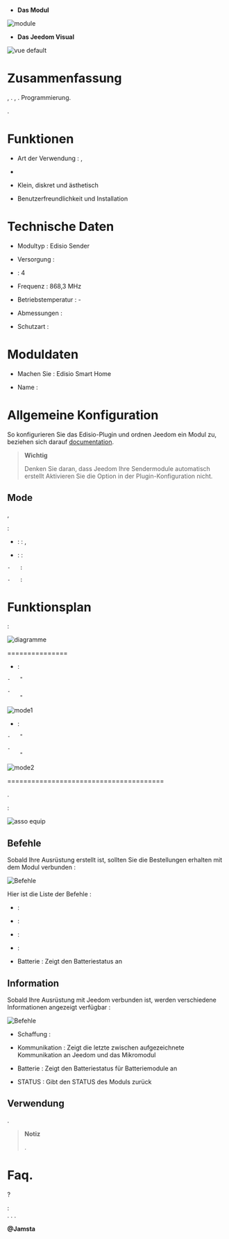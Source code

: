 -   **Das Modul**

![module](images/etc4/module.jpg)

-   **Das Jeedom Visual**

![vue default](images/etc4/vue_default.jpg)

Zusammenfassung 
======

,
. 
,
. 
Programmierung.



.

Funktionen 
=========

-   Art der Verwendung : ,
    

-   

-   Klein, diskret und ästhetisch

-   Benutzerfreundlichkeit und Installation

Technische Daten 
===========================

-   Modultyp : Edisio Sender

-   Versorgung : 

-    : 4

-   Frequenz : 868,3 MHz

-   Betriebstemperatur : -

-   Abmessungen : 

-   Schutzart : 

Moduldaten 
=================

-   Machen Sie : Edisio Smart Home

-   Name : 

Allgemeine Konfiguration 
======================

So konfigurieren Sie das Edisio-Plugin und ordnen Jeedom ein Modul zu,
beziehen sich darauf
[documentation](https://www.jeedom.fr/doc/documentation/plugins/edisio/de_DE/edisio.html).

> **Wichtig**
>
> Denken Sie daran, dass Jeedom Ihre Sendermodule automatisch erstellt
> Aktivieren Sie die Option in der Plugin-Konfiguration nicht.

Mode 
---------

,


:

-    :  : ,
    

-    :  :

    -   : 

    -   : 

Funktionsplan 
===========================


 :

![diagramme](images/etc4/diagramme.jpg)

 
===============

-    :

    -   "

    -   
        "

![mode1](images/etc4/mode1.jpg)

-    :

    -   "

    -   
        "

![mode2](images/etc4/mode2.jpg)

 
=======================================



.

 :

![asso equip](images/etc4/asso_equip.jpg)

Befehle 
---------

Sobald Ihre Ausrüstung erstellt ist, sollten Sie die Bestellungen erhalten
mit dem Modul verbunden :

![Befehle](images/etc4/commandes.jpg)

Hier ist die Liste der Befehle :

-    : 

-    : 

-    : 

-    : 

-   Batterie : Zeigt den Batteriestatus an

Information 
------------

Sobald Ihre Ausrüstung mit Jeedom verbunden ist, werden verschiedene Informationen angezeigt
verfügbar :

![Befehle](images/etc4/infos.jpg)

-   Schaffung : 

-   Kommunikation : Zeigt die letzte zwischen aufgezeichnete Kommunikation an
    Jeedom und das Mikromodul

-   Batterie : Zeigt den Batteriestatus für Batteriemodule an

-   STATUS : Gibt den STATUS des Moduls zurück

Verwendung 
-----------


.

> **Notiz**
>
> .

Faq. 
======

 ?

:   
    . .
    .

**@Jamsta**

